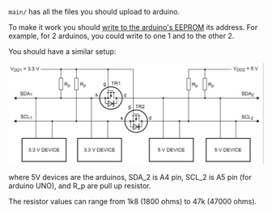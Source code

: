 `main/` has all the files you should upload to arduino.

To make it work you should [write to the arduino's EEPROM](https://www.arduino.cc/en/Tutorial/EEPROMWrite) its address. 
For example, for 2 arduinos, you could write to one 1 and to the other 2.

You should have a similar setup:

![I2C connection](https://github.com/Mrrvm/SCDTR/blob/master/papers/level_shifters.png "I2C connection")

where 5V devices are the arduinos, SDA_2 is A4 pin, SCL_2 is A5 pin (for arduino UNO), and R_p are pull up resistor.

The resistor values can range from 1k8 (1800 ohms) to 47k (47000 ohms).
